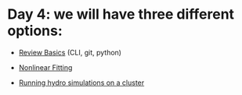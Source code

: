 # Day 4: we will have three different options:

- [Review Basics](review_basics/readme.md) (CLI, git, python)

- [Nonlinear Fitting](non_linear_fitting/readme.md)

- [Running hydro simulations on a cluster](running_hydro_sims/readme.md)


